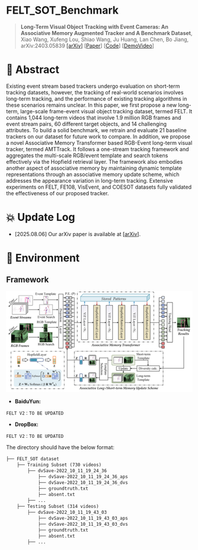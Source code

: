 # FELT_SOT_Benchmark 

<div align="center">
<!-- ------ -->
</div>

> **Long-Term Visual Object Tracking with Event Cameras: An Associative Memory Augmented Tracker and A Benchmark Dataset**, Xiao Wang, Xufeng Lou, Shiao Wang, Ju Huang, Lan Chen, Bo Jiang, arXiv:2403.05839
[[arXiv]](https://arxiv.org/abs/2403.05839)
[[Paper](https://arxiv.org/pdf/2403.05839)] 
[[Code](https://github.com/Event-AHU/FELT_SOT_Benchmark)] 
[[DemoVideo](https://youtu.be/6zxiBHTqOhE?si=6ARRGFdBLSxyp3G8)]  


# :dart: Abstract 
Existing event stream based trackers undergo evaluation on short-term tracking datasets, however, the tracking of real-world scenarios involves long-term tracking, and the performance of existing tracking algorithms in these scenarios remains unclear. In this paper, we first propose a new long-term, large-scale frame-event visual object tracking dataset, termed FELT. It contains 1,044 long-term videos that involve 1.9 million RGB frames and event stream pairs, 60 different target objects, and 14 challenging attributes. To build a solid benchmark, we retrain and evaluate 21 baseline trackers on our dataset for future work to compare. In addition, we propose a novel Associative Memory Transformer based RGB-Event long-term visual tracker, termed AMTTrack. It follows a one-stream tracking framework and aggregates the multi-scale RGB/event template and search tokens effectively via the Hopfield retrieval layer. The framework also embodies another aspect of associative memory by maintaining dynamic template representations through an associative memory update scheme, which addresses the appearance variation in long-term tracking. Extensive experiments on FELT, FE108, VisEvent, and COESOT datasets fully validated the effectiveness of our proposed tracker.


# :collision: Update Log 

<!-- * [2025.08.10] The FELT SOT dataset, baseline, benchmarked results, and evaluation toolkit are all released. -->
* [2025.08.06] Our arXiv paper is available at [[arXiv](https://arxiv.org/pdf/2403.05839v3)]. 
<!-- latest version -->



# :hammer: Environment

## Framework 
<p align="center">
<img src="https://github.com/Event-AHU/FELT_SOT_Benchmark/blob/main/AMTTrack_v2/figures/framework.jpg" alt="framework" width="700"/>
</p>


* **BaiduYun:** 
```
FELT V2：TO BE UPDATED 
```
<!-- FELT V2：https://pan.baidu.com/s/1AiUTsvvsCKj8lWuc-821Eg?pwd=AHUT -->

* **DropBox:**
```
FELT V2：TO BE UPDATED 
```

The directory should have the below format:
```Shell
├── FELT_SOT dataset
    ├── Training Subset (730 videos)
        ├── dvSave-2022_10_11_19_24_36
            ├── dvSave-2022_10_11_19_24_36_aps
            ├── dvSave-2022_10_11_19_24_36_dvs
            ├── groundtruth.txt
            ├── absent.txt
        ├── ... 
    ├── Testing Subset (314 videos)
        ├── dvSave-2022_10_11_19_43_03
            ├── dvSave-2022_10_11_19_43_03_aps
            ├── dvSave-2022_10_11_19_43_03_dvs
            ├── groundtruth.txt
            ├── absent.txt
        ├── ...
```